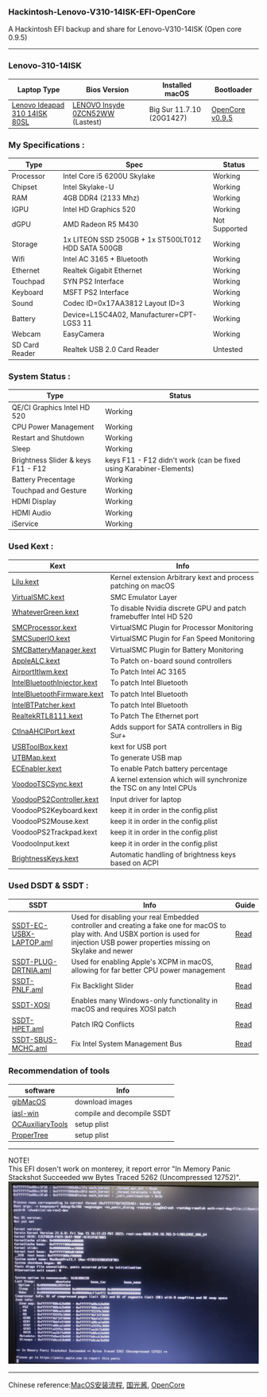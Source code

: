 ### Hackintosh-Lenovo-V310-14ISK-EFI-OpenCore

A Hackintosh EFI backup and share for Lenovo-V310-14ISK (Open core 0.9.5)  

***

### Lenovo-310-14ISK 

| Laptop Type | Bios Version | Installed macOS | Bootloader |
| ----------- | ----------- | ----------- | ----------- | 
| [Lenovo Ideapad 310 14ISK 80SL](https://detail.zol.com.cn/notebook/index1145655.shtml) | [LENOVO Insyde 0ZCN52WW](https://newsupport.lenovo.com.cn/driveDownloads_detail.html?driveId=71387) (Lastest)| Big Sur 11.7.10 (20G1427) | [OpenCore v0.9.5](https://github.com/acidanthera/OpenCorePkg/releases) |

### My Specifications :

| Type | Spec | Status |
| ----------- | ----------- | ----------- |
| Processor | Intel Core i5 6200U Skylake | Working |
| Chipset | Intel Skylake-U | Working |
| RAM | 4GB DDR4  (2133 Mhz) | Working |
| IGPU | Intel HD Graphics 520 | Working |
| dGPU | AMD Radeon R5 M430 | Not Supported |
| Storage | 1x LITEON SSD 250GB + 1x ST500LT012 HDD SATA 500GB | Working |
| Wifi | Intel AC 3165 + Bluetooth | Working |
| Ethernet | Realtek Gigabit Ethernet | Working |
| Touchpad | SYN PS2 Interface | Working |
| Keyboard | MSFT PS2 Interface | Working |
| Sound | Codec ID=0x17AA3812 Layout ID=3 | Working |
| Battery | Device=L15C4A02, Manufacturer=CPT-LGS3 11 | Working |
| Webcam | EasyCamera | Working |
| SD Card Reader | Realtek USB 2.0 Card Reader | Untested |

### System Status :

| Type | Status |
| ----------- | ----------- |
| QE/CI Graphics Intel HD 520 | Working |
| CPU Power Management | Working |
| Restart and Shutdown | Working |
| Sleep | Working |
| Brightness Slider & keys F11 - F12 | keys F11 - F12 didn't work (can be fixed using Karabiner-Elements) |
| Battery Precentage | Working |
| Touchpad and Gesture | Working |
| HDMI Display | Working |
| HDMI Audio | Working |
| iService | Working |

### Used Kext :

| Kext | Info |
| ----------- | ----------- |
| [Lilu.kext](https://github.com/acidanthera/Lilu/releases) | Kernel extension Arbitrary kext and process patching on macOS |
| [VirtualSMC.kext](https://github.com/acidanthera/VirtualSMC/releases) | SMC Emulator Layer |
| [WhateverGreen.kext](https://github.com/acidanthera/WhateverGreen/releases) | To disable Nvidia discrete GPU and patch framebuffer Intel HD 520 |
| [SMCProcessor.kext](https://github.com/acidanthera/VirtualSMC/releases) | VirtualSMC Plugin for Processor Monitoring |
| [SMCSuperIO.kext](https://github.com/acidanthera/VirtualSMC/releases) | VirtualSMC Plugin for Fan Speed Monitoring |
| [SMCBatteryManager.kext](https://github.com/acidanthera/VirtualSMC/releases) | VirtualSMC Plugin for Battery Monitoring |
| [AppleALC.kext](https://github.com/acidanthera/AppleALC/releases) | To Patch on-board sound controllers|
| [AirportItlwm.kext](https://github.com/OpenIntelWireless/itlwm/releases) | To Patch Intel AC 3165 |
| [IntelBluetoothInjector.kext](https://github.com/OpenIntelWireless/IntelBluetoothFirmware/releases) | To patch Intel Bluetooth |
| [IntelBluetoothFirmware.kext](https://github.com/OpenIntelWireless/IntelBluetoothFirmware/releases) | To patch Intel Bluetooth |
| [IntelBTPatcher.kext](https://github.com/OpenIntelWireless/IntelBluetoothFirmware/releases) | To patch Intel Bluetooth |
| [RealtekRTL8111.kext](https://github.com/Mieze/RTL8111_driver_for_OS_X/releases) | To Patch The Ethernet port |
| [CtlnaAHCIPort.kext](https://github.com/dortania/OpenCore-Install-Guide/blob/master/extra-files/CtlnaAHCIPort.kext.zip) | Adds support for SATA controllers in Big Sur+ |
| [USBToolBox.kext](https://github.com/USBToolBox/tool/releases) | kext for USB port |
| [UTBMap.kext](https://github.com/USBToolBox/tool/releases) | To generate USB map |
| [ECEnabler.kext](https://github.com/1Revenger1/ECEnabler/releases) | To enable Patch battery percentage |
| [VoodooTSCSync.kext](https://github.com/RehabMan/VoodooTSCSync) | A kernel extension which will synchronize the TSC on any Intel CPUs |
| [VoodooPS2Controller.kext](https://github.com/acidanthera/VoodooPS2/releases) | Input driver for laptop |
| VoodooPS2Keyboard.kext | keep it in order in the config.plist |
| VoodooPS2Mouse.kext | keep it in order in the config.plist |
| VoodooPS2Trackpad.kext | keep it in order in the config.plist |
| VoodooInput.kext | keep it in order in the config.plist |
| [BrightnessKeys.kext](https://github.com/acidanthera/BrightnessKeys/releases) | Automatic handling of brightness keys based on ACPI  |

### Used DSDT & SSDT :

| SSDT | Info | Guide |
| ----------- | ----------- | ----------- |
| [SSDT-EC-USBX-LAPTOP.aml](https://github.com/dortania/Getting-Started-With-ACPI/blob/master/extra-files/compiled/SSDT-EC-LAPTOP.aml) | Used for disabling your real Embedded controller and creating a fake one for macOS to play with. And USBX portion is used for injection USB power properties missing on Skylake and newer | [Read](https://dortania.github.io/Getting-Started-With-ACPI/ssdt-methods/ssdt-prebuilt.html#laptop-skylake-and-kaby-lake) |
| [SSDT-PLUG-DRTNIA.aml](https://github.com/dortania/Getting-Started-With-ACPI/blob/master/extra-files/compiled/SSDT-PLUG-DRTNIA.aml) | Used for enabling Apple's XCPM in macOS, allowing for far better CPU power management | [Read](https://dortania.github.io/Getting-Started-With-ACPI/ssdt-methods/ssdt-prebuilt.html#laptop-skylake-and-kaby-lake) |
| [SSDT-PNLF.aml](https://github.com/dortania/Getting-Started-With-ACPI/blob/master/extra-files/compiled/SSDT-PNLF.aml)| Fix Backlight Slider | [Read](https://dortania.github.io/Getting-Started-With-ACPI/Laptops/backlight.html) |
| [SSDT-XOSI](https://github.com/dortania/Getting-Started-With-ACPI/blob/master/extra-files/compiled/SSDT-XOSI.aml) | Enables many Windows-only functionality in macOS and requires XOSI patch | [Read](https://dortania.github.io/OpenCore-Install-Guide/config-laptop.plist/skylake.html#acpi) |
| [SSDT-HPET.aml](https://dortania.github.io/Getting-Started-With-ACPI/Universal/irq.html)  | Patch IRQ Conflicts | [Read](https://dortania.github.io/Getting-Started-With-ACPI/ssdt-methods/ssdt-easy.html#running-ssdttime) |
| [SSDT-SBUS-MCHC.aml](https://dortania.github.io/Getting-Started-With-ACPI/Universal/smbus.html) | Fix Intel System Management Bus | [Read](https://dortania.github.io/Getting-Started-With-ACPI/Universal/smbus-methods/manual.html#edits-to-the-sample-ssdt) |

### Recommendation of tools
| software | Info |
| ----------- | ----------- |
| [gibMacOS](https://github.com/corpnewt/gibMacOS) | download images |
| [iasl-win](https://www.intel.com/content/www/us/en/download/774881/acpi-component-architecture-downloads-windows-binary-tools.html) | compile and decompile SSDT |
| [OCAuxiliaryTools](https://github.com/GPUOpen-Tools/OCAT/releases) | setup plist |
| [ProperTree](https://github.com/corpnewt/ProperTree) | setup plist |

***
NOTE!  
This EFI dosen't work on monterey, it report error "In Memory Panic Stackshot Succeeded ww Bytes Traced 5262 (Uncompressed 12752)".
![error](s2.png " In Meiory Panic Stackshot Succeeded ww Bytes Traced 5262 (Uncompressed 12752)")

***
Chinese reference:[MacOS安装流程](https://tech.sina.cn/2020-07-14/detail-iivhvpwx5197337.d.html), [国光酱](https://apple.sqlsec.com/), [OpenCore](https://thrrip.github.io/OpenCore-Install-Guide/)

